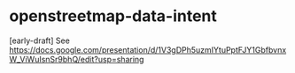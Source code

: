 # openstreetmap-data-intent
[early-draft] See https://docs.google.com/presentation/d/1V3gDPh5uzmIYtuPptFJY1GbfbvnxW_ViWuIsnSr9bhQ/edit?usp=sharing
